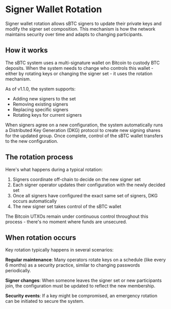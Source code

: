 # Signer Wallet Rotation

Signer wallet rotation allows sBTC signers to update their private keys and modify the signer set composition. This mechanism is how the network maintains security over time and adapts to changing participants.

## How it works

The sBTC system uses a multi-signature wallet on Bitcoin to custody BTC deposits. When the system needs to change who controls this wallet - either by rotating keys or changing the signer set - it uses the rotation mechanism.

As of v1.1.0, the system supports:

- Adding new signers to the set
- Removing existing signers
- Replacing specific signers
- Rotating keys for current signers

When signers agree on a new configuration, the system automatically runs a Distributed Key Generation (DKG) protocol to create new signing shares for the updated group. Once complete, control of the sBTC wallet transfers to the new configuration.

## The rotation process

Here's what happens during a typical rotation:

1. Signers coordinate off-chain to decide on the new signer set
2. Each signer operator updates their configuration with the newly decided set
3. Once all signers have configured the exact same set of signers, DKG occurs automatically
4. The new signer set takes control of the sBTC wallet

The Bitcoin UTXOs remain under continuous control throughout this process - there's no moment where funds are unsecured.

## When rotation occurs

Key rotation typically happens in several scenarios:

**Regular maintenance**: Many operators rotate keys on a schedule (like every 6 months) as a security practice, similar to changing passwords periodically.

**Signer changes**: When someone leaves the signer set or new participants join, the configuration must be updated to reflect the new membership.

**Security events**: If a key might be compromised, an emergency rotation can be initiated to secure the system.
